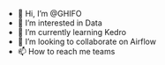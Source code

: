 - 👋 Hi, I’m @GHIFO
- 👀 I’m interested in Data
- 🌱 I’m currently learning Kedro
- 💞️ I’m looking to collaborate on Airflow
- 📫 How to reach me teams

<!---
GHIF0/GHIF0 is a ✨ special ✨ repository because its `README.md` (this file) appears on your GitHub profile.
You can click the Preview link to take a look at your changes.
--->
